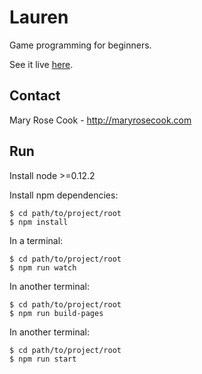 # Lauren

Game programming for beginners.

See it live [here](http://codelauren.com).

## Contact

Mary Rose Cook - http://maryrosecook.com

## Run

Install node >=0.12.2

Install npm dependencies:

    $ cd path/to/project/root
    $ npm install

In a terminal:

    $ cd path/to/project/root
    $ npm run watch

In another terminal:

    $ cd path/to/project/root
    $ npm run build-pages

In another terminal:

    $ cd path/to/project/root
    $ npm run start
